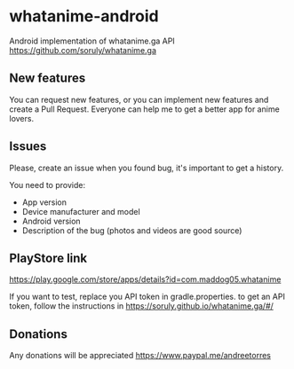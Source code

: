 # whatanime-android
Android implementation of whatanime.ga API
https://github.com/soruly/whatanime.ga

## New features
You can request new features, or you can implement new features and create a Pull Request. Everyone can help me to get a better app for anime lovers.

## Issues
Please, create an issue when you found bug, it's important to get a history.

You need to provide:
- App version
- Device manufacturer and model
- Android version
- Description of the bug (photos and videos are good source)

## PlayStore link
https://play.google.com/store/apps/details?id=com.maddog05.whatanime

If you want to test, replace you API token in gradle.properties. to get an API token, follow the instructions in https://soruly.github.io/whatanime.ga/#/

## Donations
Any donations will be appreciated
https://www.paypal.me/andreetorres
